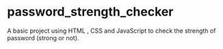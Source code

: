 # password_strength_checker
A basic project using HTML , CSS and JavaScript to check the strength of password (strong or not).
